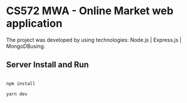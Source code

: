 # CS572 MWA - Online Market web application

The project was developed by using technologies: Node.js | Express.js | MongoDBusing. 

## Server Install and Run

<code>
npm install<br/>
yarn dev
</code>
